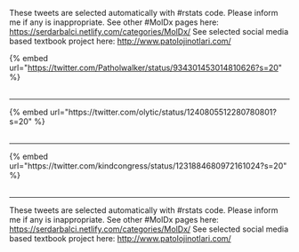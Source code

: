 

These tweets are selected automatically with #rstats code. Please inform me if any is inappropriate.
See other #MolDx pages here: https://serdarbalci.netlify.com/categories/MolDx/ 
See selected social media based textbook project here: http://www.patolojinotlari.com/

{% embed url="https://twitter.com/Patholwalker/status/934301453014810626?s=20" %}<br>
<br>
<hr>
{% embed url="https://twitter.com/olytic/status/1240805512280780801?s=20" %}<br>
<br>
<hr>
{% embed url="https://twitter.com/kindcongress/status/1231884680972161024?s=20" %}<br>
<br>
<hr>


These tweets are selected automatically with #rstats code. Please inform me if any is inappropriate.
See other #MolDx pages here: https://serdarbalci.netlify.com/categories/MolDx/ 
See selected social media based textbook project here: http://www.patolojinotlari.com/
